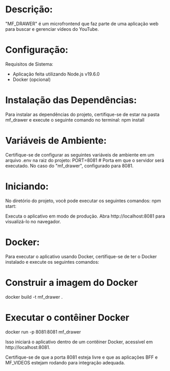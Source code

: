 # Descrição:
"MF_DRAWER" é um microfrontend que faz parte de uma aplicação web para buscar e gerenciar vídeos do YouTube.

# Configuração:

Requisitos de Sistema:
- Aplicação feita utilizando Node.js v19.6.0
- Docker (opcional)

# Instalação das Dependências:
Para instalar as dependências do projeto, certifique-se de estar na pasta mf_drawer e execute o seguinte comando no terminal:
npm install

# Variáveis de Ambiente:
Certifique-se de configurar as seguintes variáveis de ambiente em um arquivo .env na raiz do projeto:
PORT=8081 # Porta em que o servidor será executado. No caso do "mf_drawer", configurado para 8081.

# Iniciando:
No diretório do projeto, você pode executar os seguintes comandos:
npm start:

Executa o aplicativo em modo de produção.
Abra http://localhost:8081 para visualizá-lo no navegador.


# Docker:
Para executar o aplicativo usando Docker, certifique-se de ter o Docker instalado e execute os seguintes comandos:
# Construir a imagem do Docker
docker build -t mf_drawer .
# Executar o contêiner Docker
docker run -p 8081:8081 mf_drawer

Isso iniciará o aplicativo dentro de um contêiner Docker, acessível em http://localhost:8081.

Certifique-se de que a porta 8081 esteja livre e que as aplicações BFF e MF_VIDEOS estejam rodando para integração adequada.

